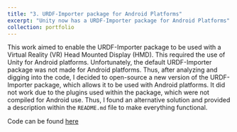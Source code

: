 ```yaml
---
title: "3. URDF-Importer package for Android Platforms"
excerpt: "Unity now has a URDF-Importer package for Android Platforms"
collection: portfolio
---
```


This work aimed to enable the URDF-Importer package to be used with a Virtual Reality (VR) Head Mounted Display (HMD). This required the use of Unity for Android platforms. Unfortunately, the default URDF-Importer package was not made for Android platforms. Thus, after analyzing and digging into the code, I decided to open-source a new version of the URDF-Importer package, which allows it to be used with Android platforms. It did not work due to the plugins used within the package, which were not compiled for Android use. Thus, I found an alternative solution and provided a description within the `README.md` file to make everything functional.

Code can be found <a href="https://github.com/SamuelMN005/URDF-Importer">here</a>
